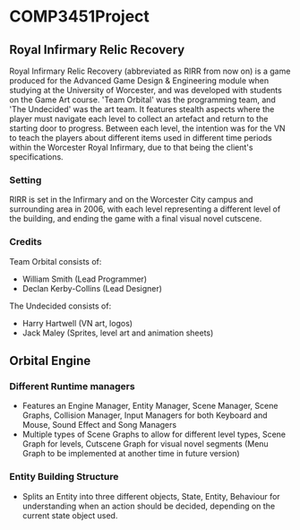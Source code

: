 # COMP3451Project

## Royal Infirmary Relic Recovery

Royal Infirmary Relic Recovery (abbreviated as RIRR from now on) is a game produced for the Advanced Game Design & Engineering module when studying at the University of Worcester, and was developed with students on the Game Art course. 'Team Orbital' was the programming team, and 'The Undecided' was the art team. It features stealth aspects where the player must navigate each level to collect an artefact and return to the starting door to progress. Between each level, the intention was for the VN to teach the players about different items used in different time periods within the Worcester Royal Infirmary, due to that being the client's specifications.

### Setting
RIRR is set in the Infirmary and on the Worcester City campus and surrounding area in 2006, with each level representing a different level of the building, and ending the game with a final visual novel cutscene.

### Credits

Team Orbital consists of:
- William Smith (Lead Programmer)
- Declan Kerby-Collins (Lead Designer)

The Undecided consists of:
- Harry Hartwell (VN art, logos)
- Jack Maley (Sprites, level art and animation sheets)

## Orbital Engine
### Different Runtime managers
- Features an Engine Manager, Entity Manager, Scene Manager, Scene Graphs, Collision Manager, Input Managers for both Keyboard and Mouse, Sound Effect and Song Managers
- Multiple types of Scene Graphs to allow for different level types, Scene Graph for levels, Cutscene Graph for visual novel segments (Menu Graph to be implemented at another time in future version)
### Entity Building Structure
- Splits an Entity into three different objects, State, Entity, Behaviour for understanding when an action should be decided, depending on the current state object used.
